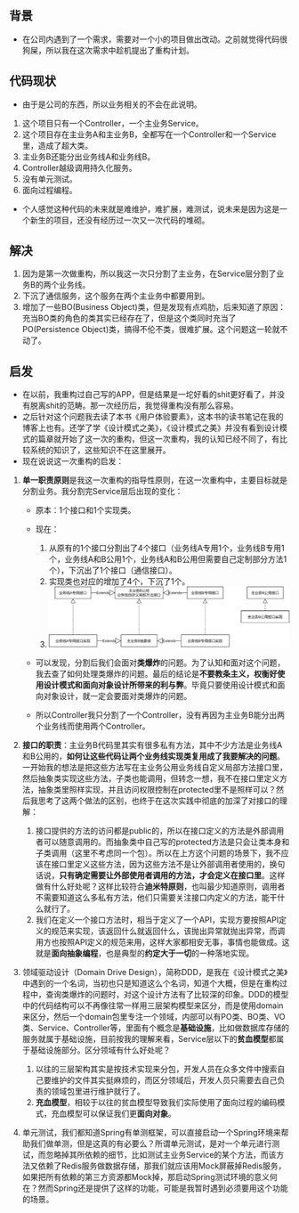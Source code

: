 ## 背景
- 在公司内遇到了一个需求，需要对一个小的项目做出改动。之前就觉得代码很狗屎，所以我在这次需求中趁机提出了重构计划。

## 代码现状
- 由于是公司的东西，所以业务相关的不会在此说明。
1. 这个项目只有一个Controller，一个主业务Service。
2. 这个项目存在主业务A和主业务B，全都写在一个Controller和一个Service里，造成了超大类。
3. 主业务B还能分出业务线A和业务线B。
4. Controller越级调用持久化服务。
5. 没有单元测试。
6. 面向过程编程。
- 个人感觉这种代码的未来就是难维护，难扩展，难测试，说未来是因为这是一个新生的项目，还没有经历过一次又一次代码的堆砌。


## 解决
1. 因为是第一次做重构，所以我这一次只分割了主业务，在Service层分割了业务B的两个业务线。
2. 下沉了通信服务，这个服务在两个主业务中都要用到。
3. 增加了一些BO(Business Object)类，但是发现有点鸡肋，后来知道了原因：充当BO类的角色的类其实已经存在了，但是这个类同时充当了PO(Persistence Object)类，搞得不伦不类，很难扩展。这个问题这一轮就不动了。










## 启发
- 在以前，我重构过自己写的APP，但是结果是一坨好看的shit更好看了，并没有脱离shit的范畴。那一次经历后，我觉得重构没有那么容易。
- 之后针对这个问题我去读了本书《用户体验要素》，这本书的读书笔记在我的博客上也有。还学了学《设计模式之美》，《设计模式之美》并没有看到设计模式的篇章就开始了这一次的重构，但这一次重构，我的认知已经不同了，有比较系统的知识了，这些知识不在这里展开。
- 现在说说这一次重构的启发：
1. **单一职责原则**是我这一次重构的指导性原则，在这一次重构中，主要目标就是分割业务。我分割完Service层后出现的变化：
	- 原本：1个接口和1个实现类。
	- 现在：
		1. 从原有的1个接口分割出了4个接口（业务线A专用1个，业务线B专用1个，业务线A和B公用1个，业务线A和B公用但需要自己定制部分方法1个），下沉出了1个接口（通信接口）。
		2. 实现类也对应的增加了4个，下沉了1个。
		3. ![代码结构类图.png](assets/code_structure_class_diagram.png)

	- 可以发现，分割后我们会面对**类爆炸**的问题。为了认知和面对这个问题，我去查了如何处理类爆炸的问题。最后的结论是**不要教条主义，权衡好使用设计模式和面向对象设计所带来的利与弊**。毕竟只要使用设计模式和面向对象设计，就一定会要面对类爆炸的问题。
	- 所以Controller我只分割了一个Controller，没有再因为主业务B能分出两个业务线而使用两个Controller。 









2. **接口的职责**：主业务B代码里其实有很多私有方法，其中不少方法是业务线A和B公用的，**如何让这些代码让两个业务线实现类复用成了我要解决的问题**。一开始我的想法是把这些方法写在主业务公用业务线自定义局部方法接口里，然后抽象类实现这些方法，子类也能调用，但转念一想，我不在接口里定义方法，抽象类里照样实现，并且访问权限控制在protected里不是照样可以？然后我思考了这两个做法的区别，也终于在这次实践中彻底的加深了对接口的理解：
	1. 接口提供的方法的访问都是public的，所以在接口定义的方法是外部调用者可以随意调用的。而抽象类中自己写的protected方法是只会让类本身和子类调用（这里不考虑同一个包）。所以在上方这个问题的场景下，我不应该在接口里定义这些方法，因为这些方法不是让外部调用者使用的，换句话说，**只有确定需要让外部使用者调用的方法，才会定义在接口里**。这样做有什么好处呢？这样比较符合**迪米特原则**，也叫最少知道原则，调用者不需要知道这么多私有方法，他们只需要关注接口内定义的方法，能干什么就行了。
	2. 我们在定义一个接口方法时，相当于定义了一个API，实现方要按照API定义的规范来实现，该返回什么就返回什么，该抛出异常就抛出异常，而调用方也按照API定义的规范来用，这样大家都相安无事，事情也能做成。这就是**面向抽象编程**，也是典型的**约定大于一切**的一种落地实现。






3. 领域驱动设计（Domain Drive Design），简称DDD，是我在《设计模式之美》中遇到的一个名词，当初也只是知道这么个名词，知道个大概，但是在重构过程中，查询类爆炸的问题时，对这个设计方法有了比较深的印象。DDD的模型中的代码结构可以不再像往常一样用三层架构模型来区分，而是使用domain来区分，然后一个domain包里专注一个领域，内部可以有PO类、BO类、VO类、Service、Controller等，里面有个概念是**基础设施**，比如做数据库存储的服务就属于基础设施，目前按我的理解来看，Service层以下的**贫血模型**都属于基础设施部分。区分领域有什么好处呢？
	1. 以往的三层架构其实是按技术实现来分包，开发人员在众多文件中搜索自己要维护的文件其实挺麻烦的，而区分领域后，开发人员只需要去自己负责的领域包里进行维护就行了。
	2. **充血模型**，相较于以往的贫血模型导致我们实际使用了面向过程的编码模式，充血模型可以保证我们更**面向对象**。




4. 单元测试，我们都知道Spring有单测框架，可以直接启动一个Spring环境来帮助我们做单测，但是这真的有必要么？所谓单元测试，是对一个单元进行测试，而忽略掉其所依赖的细节，比如测试主业务Service的某个方法，而该方法又依赖了Redis服务做数据存储，那我们就应该用Mock屏蔽掉Redis服务，如果把所有依赖的第三方资源都Mock掉，那启动Spring测试环境的意义何在？然而Spring还是提供了这样的功能，可能是我暂时遇到必须要用这个功能的场景。